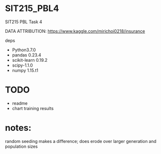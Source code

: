 # SIT215_PBL4
SIT215 PBL Task 4

DATA ATTRIBUTION: https://www.kaggle.com/mirichoi0218/insurance

deps
- Python3.7.0
- pandas          0.23.4
- scikit-learn    0.19.2
- scipy-1.1.0
- numpy 1.15.t1

# TODO

- readme
- chart training results

# notes:

random seeding makes a difference; does erode over larger generation and population sizes
